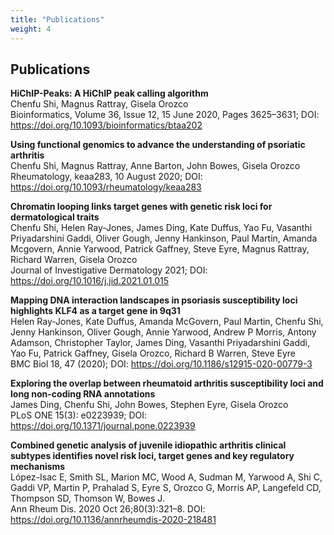 ```yaml
---
title: "Publications"
weight: 4
---
```


## Publications

**HiChIP-Peaks: A HiChIP peak calling algorithm**  
Chenfu Shi, Magnus Rattray, Gisela Orozco  
Bioinformatics, Volume 36, Issue 12, 15 June 2020, Pages 3625–3631; DOI: https://doi.org/10.1093/bioinformatics/btaa202

**Using functional genomics to advance the understanding of psoriatic arthritis**  
Chenfu Shi, Magnus Rattray, Anne Barton, John Bowes, Gisela Orozco  
Rheumatology, keaa283, 10 August 2020; DOI: https://doi.org/10.1093/rheumatology/keaa283

**Chromatin looping links target genes with genetic risk loci for dermatological traits**  
Chenfu Shi, Helen Ray-Jones, James Ding, Kate Duffus, Yao Fu, Vasanthi Priyadarshini Gaddi, Oliver Gough, Jenny Hankinson, Paul Martin, Amanda Mcgovern, Annie Yarwood, Patrick Gaffney, Steve Eyre, Magnus Rattray, Richard Warren, Gisela Orozco  
Journal of Investigative Dermatology 2021; DOI: https://doi.org/10.1016/j.jid.2021.01.015


**Mapping DNA interaction landscapes in psoriasis susceptibility loci highlights KLF4 as a target gene in 9q31**  
Helen Ray-Jones, Kate Duffus, Amanda McGovern, Paul Martin, Chenfu Shi, Jenny Hankinson, Oliver Gough, Annie Yarwood, Andrew P Morris, Antony Adamson, Christopher Taylor, James Ding, Vasanthi Priyadarshini Gaddi, Yao Fu, Patrick Gaffney, Gisela Orozco, Richard B Warren, Steve Eyre  
BMC Biol 18, 47 (2020); DOI: https://doi.org/10.1186/s12915-020-00779-3

**Exploring the overlap between rheumatoid arthritis susceptibility loci and long non-coding RNA annotations**  
James Ding, Chenfu Shi, John Bowes, Stephen Eyre, Gisela Orozco  
PLoS ONE 15(3): e0223939; DOI: https://doi.org/10.1371/journal.pone.0223939

**Combined genetic analysis of juvenile idiopathic arthritis clinical subtypes identifies novel risk loci, target genes and key regulatory mechanisms**  
López-Isac E, Smith SL, Marion MC, Wood A, Sudman M, Yarwood A, Shi C, Gaddi VP, Martin P, Prahalad S, Eyre S, Orozco G, Morris AP, Langefeld CD, Thompson SD, Thomson W, Bowes J.  
Ann Rheum Dis. 2020 Oct 26;80(3):321–8. DOI: https://doi.org/10.1136/annrheumdis-2020-218481